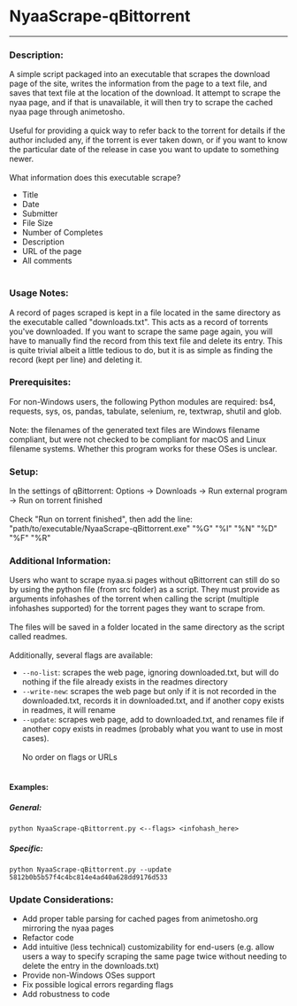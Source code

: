 # NyaaScrape-qBittorrent
********************************

### Description:
A simple script packaged into an executable that scrapes the download page of the site, writes the information from the page to a text file, and saves that text file at the location of the download. It attempt to scrape the nyaa page, and if that is unavailable, it will then try to scrape the cached nyaa page through animetosho.
<BR><BR>
Useful for providing a quick way to refer back to the torrent for details if the author included any, if the torrent is ever taken down, or if you want to know the particular date of the release in case you want to update to something newer.
<BR><BR>
What information does this executable scrape?
- Title
- Date
- Submitter
- File Size
- Number of Completes
- Description
- URL of the page
- All comments
<BR><BR>

### Usage Notes:
A record of pages scraped is kept in a file located in the same directory as the executable called "downloads.txt". This acts as a record of torrents you've downloaded. If you want to scrape the same page again, you will have to manually find the record from this text file and delete its entry. This is quite trivial albeit a little tedious to do, but it is as simple as finding the record (kept per line) and deleting it.

### Prerequisites:
For non-Windows users, the following Python modules are required: bs4, requests, sys, os, pandas, tabulate, selenium, re, textwrap, shutil and glob.
<BR><BR>
Note: the filenames of the generated text files are Windows filename compliant, but were not checked to be compliant for macOS and Linux filename systems. Whether this program works for these OSes is unclear.

### Setup:
In the settings of qBittorrent: Options -> Downloads -> Run external program -> Run on torrent finished
<BR><BR>
Check "Run on torrent finished", then add the line: "path/to/executable/NyaaScrape-qBittorrent.exe" "%G" "%I" "%N" "%D" "%F" "%R"

### Additional Information:
Users who want to scrape nyaa.si pages without qBittorrent can still do so by using the python file (from src folder) as a script. They must provide as arguments infohashes of the torrent when calling the script (multiple infohashes supported) for the torrent pages they want to scrape from.
<BR><BR>
The files will be saved in a folder located in the same directory as the script called readmes.
<BR><BR>
Additionally, several flags are available:
- `--no-list`: scrapes the web page, ignoring downloaded.txt, but will do nothing if the file already exists in the readmes directory
- `--write-new`: scrapes the web page but only if it is not recorded in the downloaded.txt, records it in downloaded.txt, and if another copy exists in readmes, it will rename
- `--update`: scrapes web page, add to downloaded.txt, and renames file if another copy exists in readmes (probably what you want to use in most cases).
<BR><BR>
No order on flags or URLs
<BR><BR>

#### Examples:
##### General:
`python NyaaScrape-qBittorrent.py <--flags> <infohash_here>`
##### Specific:
`python NyaaScrape-qBittorrent.py --update 5812b0b5b57f4c4bc814e4ad40a628dd9176d533`

### Update Considerations:
- Add proper table parsing for cached pages from animetosho.org mirroring the nyaa pages
- Refactor code
- Add intuitive (less technical) customizability for end-users (e.g. allow users a way to specify scraping the same page twice without needing to delete the entry in the downloads.txt)
- Provide non-Windows OSes support
- Fix possible logical errors regarding flags
- Add robustness to code






